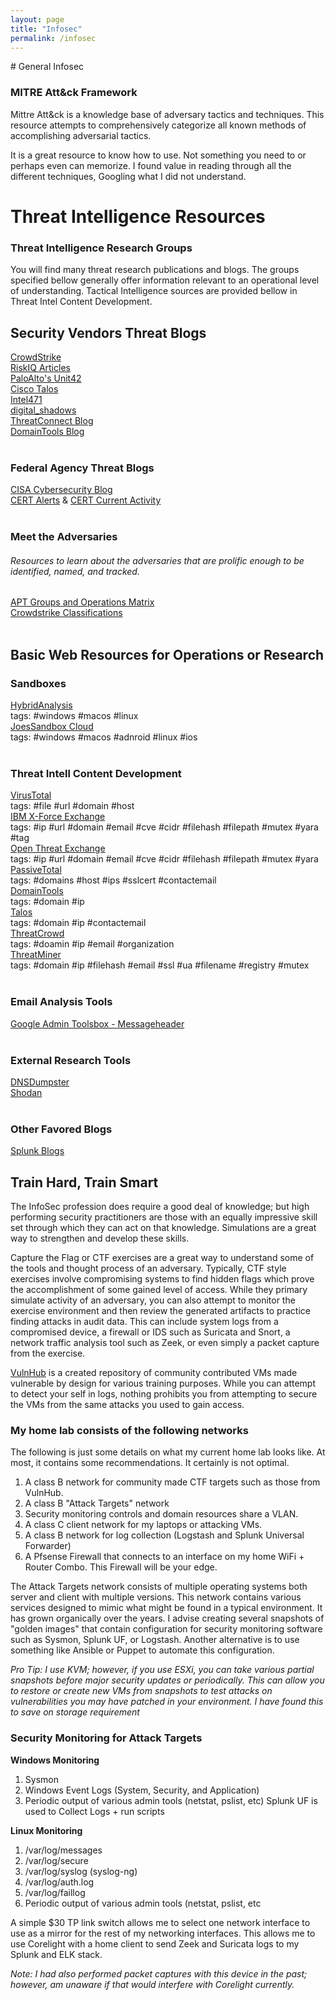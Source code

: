 ```yaml
---
layout: page
title: "Infosec"
permalink: /infosec
---
```

<link rel="shortcut icon" type="image/x-icon" href="favicon.ico">
# General Infosec

### MITRE Att&ck Framework
Mittre Att&ck is a knowledge base of adversary tactics and techniques. This resource attempts to comprehensively categorize all known methods of accomplishing adversarial tactics.

It is a great resource to know how to use. Not something you need to or perhaps even can memorize. I found value in reading through all the different techniques, Googling what I did not understand.


# Threat Intelligence Resources

### Threat Intelligence Research Groups
You will find many threat research publications and blogs. The groups specified bellow generally offer information relevant to an operational level of understanding. Tactical Intelligence sources are provided bellow in Threat Intel Content Development. <br>

## Security Vendors Threat Blogs
[CrowdStrike](https://www.crowdstrike.com/blog/)<br>
[RiskIQ Articles](https://community.riskiq.com/research)<br>
[PaloAlto's Unit42](https://blog.paloaltonetworks.com/author/unit-42/)<br>
[Cisco Talos](https://blog.talosintelligence.com/)<br>
[Intel471](https://intel471.com/blog/)<br>
[digital_shadows](https://www.digitalshadows.com/blog-and-research/)<br>
[ThreatConnect Blog](https://threatconnect.com/blog/)<br>
[DomainTools Blog](https://www.domaintools.com/)
<br> <br>

### Federal Agency Threat Blogs
[CISA Cybersecurity Blog](https://www.cisa.gov/blog-list/Cybersecurity)<br>
[CERT Alerts](https://us-cert.cisa.gov/ncas/alerts) & [CERT Current Activity](https://us-cert.cisa.gov/ncas/current-activity)
<br><br>

### Meet the Adversaries
###### Resources to learn about the adversaries that are prolific enough to be identified, named, and tracked. <br>
[APT Groups and Operations Matrix](https://apt.threattracking.com) <br>
[Crowdstrike Classifications](https://www.crowdstrike.com/blog/meet-the-adversaries/)
<br><br>


## Basic Web Resources for Operations or Research
### Sandboxes
[HybridAnalysis](https://www.hybrid-analysis.com/)<br>
tags: #windows #macos #linux <br>
[JoesSandbox Cloud](https://www.joesandbox.com/#windows)<br>
tags: #windows #macos #adnroid #linux #ios
<br><br>

### Threat Intell Content Development
[VirusTotal](https://www.virustotal.com/gui/home/url)<br>
tags: #file #url #domain #host <br>
[IBM X-Force Exchange](https://exchange.xforce.ibmcloud.com/)<br>
tags: #ip #url #domain #email #cve #cidr #filehash #filepath #mutex #yara #tag <br>
[Open Threat Exchange](https://otx.alienvault.com/)<br>
tags: #ip #url #domain #email #cve #cidr #filehash #filepath #mutex #yara  <br>
[PassiveTotal](https://community.riskiq.com/search) <br>
tags: #domains #host #ips #sslcert #contactemail <br>
[DomainTools](https://whois.domaintools.com/) <br>
tags: #domain #ip<br>
[Talos](https://talosintelligence.com/)<br>
tags: #domain #ip #contactemail <br>
[ThreatCrowd](https://www.threatcrowd.org/)<br>
tags: #doamin #ip #email #organization<br>
[ThreatMiner](https://www.threatminer.org/)<br>
tags: #domain #ip #filehash #email #ssl #ua #filename #registry #mutex
<br><br>

### Email Analysis Tools
[Google Admin Toolsbox - Messageheader](https://toolbox.googleapps.com/apps/messageheader/)
<br><br>



### External Research Tools
[DNSDumpster](https://dnsdumpster.com/)<br>
[Shodan](https://www.shodan.io/)
<br><br>

### Other Favored Blogs
[Splunk Blogs](https://www.splunk.com/en_us/blog)<br>


## Train Hard, Train Smart
The InfoSec profession does require a good deal of knowledge; but high performing security practitioners are those with an equally impressive skill set through which they can act on that knowledge. Simulations are a great way to strengthen and develop these skills.

Capture the Flag or CTF exercises are a great way to understand some of the tools and thought process of an adversary. Typically, CTF style exercises involve compromising systems to find hidden flags which prove the accomplishment of some gained level of access. While they primary simulate activity of an adversary, you can also attempt to monitor the exercise environment and then review the generated artifacts to practice finding attacks in audit data. This can include system logs from a compromised device, a firewall or IDS such as Suricata and Snort, a network traffic analysis tool such as Zeek, or even simply a packet capture from the exercise.

[VulnHub](https://www.vulnhub.com/) is a created repository of community contributed VMs made vulnerable by design for various training purposes. While you can attempt to detect your self in logs, nothing prohibits you from attempting to secure the VMs from the same attacks you used to gain access.

### My home lab consists of the following networks ###
The following is just some details on what my current home lab looks like. At most, it contains some recommendations. It certainly is not optimal.
1. A class B network for community made CTF targets such as those from VulnHub.
2. A class B "Attack Targets" network
3. Security monitoring controls and domain resources share a VLAN.
4. A class C client network for my laptops or attacking VMs.
5. A class B network for log collection (Logstash and Splunk Universal Forwarder)
6. A Pfsense Firewall that connects to an interface on my home WiFi + Router Combo. This Firewall will be your edge.

The Attack Targets network consists of multiple operating systems both server and client with multiple versions. This network contains various services designed to mimic what might be found in a typical environment. It has grown organically over the years. I advise creating several snapshots of "golden images" that contain configuration for security monitoring software such as Sysmon, Splunk UF, or Logstash. Another alternative is to use something like Ansible or Puppet to automate this configuration.

*Pro Tip: I use KVM; however, if you use ESXi, you can take various partial snapshots before major security updates or periodically. This can allow you to restore or create new VMs from snapshots to test attacks on vulnerabilities you may have patched in your environment. I have found this to save on storage requirement*

### Security Monitoring for Attack Targets ###

**Windows Monitoring**
1. Sysmon
2. Windows Event Logs (System, Security, and Application)
3. Periodic output of various admin tools (netstat, pslist, etc)
Splunk UF is used to Collect Logs + run scripts

**Linux Monitoring**
1. /var/log/messages
2. /var/log/secure
3. /var/log/syslog (syslog-ng)
4. /var/log/auth.log
5. /var/log/faillog
6. Periodic output of various admin tools (netstat, pslist, etc

  A simple $30 TP link switch allows me to select one network interface to use as a mirror for the rest of my networking interfaces. This allows me to use Corelight with a home client to send Zeek and Suricata logs to my Splunk and ELK stack.

  *Note: I had also performed packet captures with this device in the past; however, am unaware if that would interfere with Corelight currently.*
